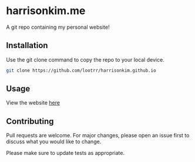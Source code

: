# harrisonkim.me

A git repo containing my personal website!

## Installation

Use the git clone command to copy the repo to your local device.
```bash
git clone https://github.com/lootrr/harrisonkim.github.io
```

## Usage

View the website [here](http://harrisonkim.me/) 

## Contributing
Pull requests are welcome. For major changes, please open an issue first to discuss what you would like to change.

Please make sure to update tests as appropriate.
